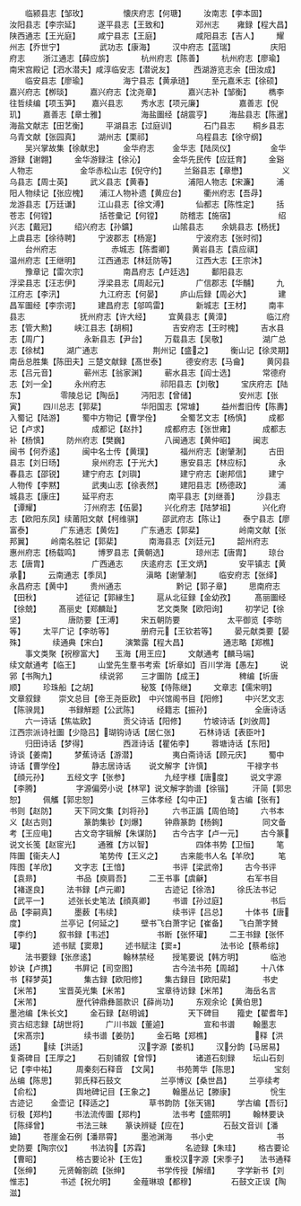 <!-- { "loadSidebar": true } -->
　　临颍县志【邹玫】　　　　　懐庆府志【何瑭】
　　汝南志【李本固】　　　　　汝阳县志【李宗延】
　　遂平县志【王致和】　　　　邓州志
　　雍録【程大昌】　　　　　　陕西通志【王光庭】
　　咸宁县志【王庭】　　　　　咸阳县志【吉人】
　　耀州志【乔世宁】　　　　　武功志【康海】
　　汉中府志【蓝瑞】　　　　　庆阳府志
　　浙江通志【薛应旂】　　　　杭州府志【陈善】
　　杭州府志【廖瑜】　　　　　南宋宫殿记【泗水潜夫】咸淳临安志【潜说友】　　　西湖游览志余【田汝成】
　　临安县志【廖瑜】　　　　　海宁县志【黄承琏】
　　至元嘉禾志【徐硕】　　　　嘉兴府志【栁琰】
　　嘉兴府志【沈尧章】　　　　嘉兴志补【邹衡】
　　檇李往哲续编【项玉笋】　　嘉兴县志
　　秀水志【项元廉】　　　　　嘉善志【倪玑】
　　嘉善志【章士雅】　　　　　海盐圗经【胡震亨】
　　海盐县志【陈暹】　　　　　海盐文献志【田艺衡】
　　平湖县志【过庭训】　　　　石门县志
　　桐乡县志　　　　　　　乌青文献【张园真】
　　湖州志【栗祁】　　　　　　乌程县志【徐守纲】
　　吴兴掌故集【徐献忠】　　　金华府志
　　金华志【陆凤仪】　　　　　金华游録【谢翺】
　　金华游録注【徐沁】　　　　金华先民传【应廷育】
　　金谿人物志　　　　　　金华赤松山志【倪守约】
　　兰谿县志【章懋】　　　　　义乌县志【周士英】
　　武义县志【黄春】　　　　　浦阳人物志【宋濂】
　　浦阳人物续记【张应槐】　　浦江人物补遗【黄应台】
　　衢州府志【吾冔】　　　　　龙游县志【万廷谦】
　　江山县志【徐文溥】　　　　仙都志【陈性定】
　　括苍志【何镗】　　　　　　括苍彚记【何镗】
　　防稽志【施宿】　　　　　　绍兴志【戴冠】
　　绍兴府志【孙鑛】　　　　　山隂县志
　　余姚县志【杨抚】　　　　　上虞县志【徐待聘】
　　宁波郡志【杨寔】　　　　　宁波府志【张时彻】
　　台州府志　　　　　　　赤城志【陈耆卿】
　　黄岩县志【袁应祺】　　　　温州府志【王继明】
　　江西通志【林廷防等】　　　江西大志【王宗沐】
　　豫章记【雷次宗】　　　　　南昌府志【卢廷选】
　　鄱阳县志　　　　　　　浮梁县志【汪志伊】
　　浮梁县志【周起元】　　　　广信郡志【华黼】
　　九江府志【李汛】　　　　　九江府志【何晏】
　　庐山后録【周必大】　　　　建昌军圗经【李宗谔】
　　建昌府志【邬鸣雷】　　　　新城志【王材】
　　南丰县志　　　　　　　抚州府志【许大经】
　　宜黄县志【黄漳】　　　　　临江府志【管大勲】
　　峡江县志【胡桐】　　　　　吉安府志【王时槐】
　　吉水县志【周广】　　　　　永新县志【尹台】
　　万载县志【吴敬】　　　　　湖广总志【徐栻】
　　湖广通志　　　　　　　荆州记【盛之】
　　衡山记【徐灵期】　　　　　南岳总胜集【陈田夫】三楚文献録【髙世泰】　　　德安府志【马龠】
　　黄冈县志【吕元音】　　　　蕲州志【翁家渊】
　　蕲水县志【阎士选】　　　　常德府志【刘一全】
　　永州府志　　　　　　　祁阳县志【刘敬】
　　宝庆府志【陆东】　　　　　零陵总记【陶岳】
　　沔阳志【曾储】　　　　　　安州志【张寅】
　　四川总志【郭棐】　　　　　华阳国志【常璩】
　　益州耆旧传【陈夀】　　　　入蜀记【陆游】
　　蜀中方物记【曹学佺】　　　全蜀艺文志【杨慎】
　　成都记【卢求】　　　　　　成都记【赵抃】
　　成都府志【张世雍】　　　　成都志补【杨慎】
　　防州府志【樊巍】　　　　　八闽通志【黄仲昭】
　　闽志　　　　　　　　　闽书【何乔逺】
　　闽中名士传【黄璞】　　　　福州府志【谢肈淛】
　　古田县志【刘日旸】　　　　泉州府志【于光大】
　　惠安县志【林应标】　　　　永春县志【邵锐】
　　建宁府志【刘璵】　　　　　建宁府志【谢邦信】
　　建宁人物传【李黙】　　　　武夷山志【徐表然】
　　建阳县志【杨德政】　　　　浦城县志【康庄】
　　延平府志　　　　　　　南平县志【刘继善】
　　沙县志【谭耀】　　　　　　汀州府志【伍晏】
　　兴化府志【陆梦祖】　　　　兴化府志【欧阳东凤】续莆阳文献【柯维骐】　　　邵武府志【陈让】
　　泰宁县志【廖富泰】　　　　广东通志【黄佐】
　　广东通志【郭棐】　　　　　岭南文献【张邦翼】
　　岭南名胜记【郭棐】　　　　南海县志【刘廷元】
　　韶州府志　　　　　　　惠州府志【杨载鸣】
　　博罗县志【黄朝选】　　　　琼州志【唐胄】
　　琼台志【唐胄】　　　　　　广西通志
　　庆逺府志【王文炳】　　　　安平镇志【黄承】
　　云南通志【季凤】　　　　　滇略【谢肈淛】
　　临安府志【张绎】　　　　　永昌府志【黄中】
　　贵州通志　　　　　　　黔记【郭子章】
　　思南府志【田秋】　　　　　述征记【郭縁生】
　　扈从北征録【金幼孜】　　　髙丽圗经【徐兢】
　　髙丽史【郑麟趾】　　　　　艺文类聚【欧阳询】
　　初学记【徐坚】　　　　　　唐防要【王溥】
　　宋五朝防要　　　　　　太平御览【李昉等】
　　太平广记【李昉等】　　　　册府元【王钦若等】
　　晏元献类要【晏殊】　　　　续通典【宋白】
　　演繁露【程大昌】　　　　　通志略【郑樵】
　　事文类聚【祝穆富大】　　玉海【用王应】
　　文献通考【麟马端】　　　　续文献通考【临王】
　　山堂先生羣书考索【圻章如】百川学海【愚左】
　　说郛【书陶九】　　　　　　续说郛
　　三才圗防【成王】　　　　　稗编【圻唐顺】
　　珍珠船【之胡】　　　　　　秘笈【侍陈继】
　　文章志【儒宋明】　　　　　文章叙録
　　崇文总目【帝王尧臣欧】　中兴馆阁书目【阳修】
　　中兴艺文志【陈骙晁】　　　书録觧题【公武陈】
　　经籍志【振孙】　　　　　　全唐诗话
　　六一诗话【焦竑欧】　　　　贡父诗话【阳修】
　　竹坡诗话【刘攽周】　　　　江西宗派诗社圗【少隐吕】瑚钩诗话【居仁张】　　　石林诗话【表臣叶】
　　归田诗话【梦得】　　　　　西涯诗话【瞿佑李】
　　蓉塘诗话【东阳】　　　　　诗谈【姜南】
　　梦蕉诗话【游潜】　　　　　夷白斋诗话【顾元庆】
　　蜀中诗话【曹学佺】　　　　静志居诗话
　　说文解字【许慎】　　　　　干禄字书【顔元孙】
　　五经文字【张参】　　　　　九经字様【唐度】
　　说文字源【李腾】　　　　　字源偏旁小说【林罕】说文解字韵谱【徐锴】　　　汗简【郭忠恕】
　　佩觿【郭忠恕】　　　　　　三体孝经【勾中正】
　　复古编【张有】　　　　　　书则【赵防】
　　天下同文集【刘将孙】　　　六书正譌【周伯琦】
　　六书本义【赵古则】　　　　篆韵集钞【刘爆】
　　钟鼎篆韵【杨銁】　　　　　同文备考【王应电】
　　古文竒字辑解【朱谋防】　　古今古字【卢一元】
　　古今篆　　　　　　　说文长笺【赵宧光】
　　通雅【方以智】　　　　　　四体书势【卫恒】
　　笔阵圗【衞夫人】　　　　　笔势传【王义之】
　　古来能书人名【羊欣】　　　笔阵图【羊欣】
　　文字志【王愔】　　　　　　书评【梁武帝】
　　古今书评【袁昻】　　　　　书品【庾肩吾】
　　二王书事【虞龢】　　　　　右军书目【褚遂良】
　　法书録【卢元卿】　　　　　古迹记【徐浩】
　　徐氏法书记【武平一】　　　述张长史笔法【顔真卿】
　　书谱【孙过庭】　　　　　　书后品【李嗣真】
　　墨薮【韦续】　　　　　　　续书评【吕总】
　　十体书【唐度】　　　　　兰亭记【何延之】
　　壁书飞白萧字记【崔备】　　飞白萧字賛【李约】
　　叙书録【韦述】　　　　　　书断【张怀瓘】
　　二王书録【张怀瓘】　　　　述书赋【窦臮】
　　述书赋注【窦】　　　　　法书论【蔡希综】
　　法书要録【张彦逺】　　　　翰林禁经
　　授笔要说【韩方明】　　　　临池妙诀【卢携】
　　书屛记【司空图】　　　　　古今法书苑【周越】
　　十八体书【释梦英】　　　　集古録【欧阳修】
　　集古録目【欧阳棐】　　　　书史【米芾】
　　宝晋英光集【米芾】　　　　宝章待访録【米芾】
　　海岳名言【米芾】　　　　　歴代钟鼎彝噐款识【薛尚功】
　　东观余论【黄伯思】　　　　墨池编【朱长文】
　　金石録【赵明诚】　　　　　天下碑目
　　籀史【翟耆年】　　　　　　资古绍志録【胡世将】
　　广川书跋【董逌】　　　　　宣和书谱
　　翰墨志【宋髙宗】　　　　　续书谱【姜防】
　　金石略【郑樵】　　　　　　释【洪适】
　　续【洪适】　　　　　　　汉字源【娄机】
　　汉分韵【马居易】　　　　复斋碑目【王厚之】
　　石刻铺叙【曾惇】　　　　　诸道石刻録
　　坛山石刻记【李中祐】　　　周秦刻石释音　【文昺】
　　书苑菁华【陈思】　　　　　宝刻丛编【陈思】
　　郭氏释石鼓文　　　　　兰亭博议【桑世昌】
　　兰亭续考【俞松】　　　　　舆地碑记目【王象之】
　　翰墨丛记【滕康】　　　　　恱生古迹记
　　金壶记【释适之】　　　　　草书韵防【张天锡】
　　学古编【吾衍】　　　　　　衍极【郑枃】
　　书法流传圗【郑枃】　　　　法书考【盛熙明】
　　翰林要诀【陈绎曾】　　　　书法三昧
　　篆诀辨疑【应在】　　　　　石鼔文音训【潘廸】
　　苍崖金石例【潘昻霄】　　　墨池渊海
　　书小史　　　　　　　　书史防要【陶宗仪】
　　书法钩【苏霖】　　　　　名迹録【朱珪】
　　格古要论【曹昭】　　　　　格古要论补【王佐】
　　重校汉字源【宋季子】　　法书通释【张绅】
　　元贤翰劄疏【张绅】　　　　书学传授【解缙】
　　字学新书【刘惟志】　　　　书述【祝允明】
　　金薤琳琅【都穆】　　　　　石鼓文正误【陶滋】
